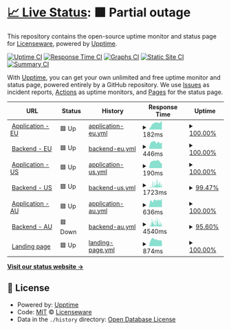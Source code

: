 # [📈 Live Status](https://licenseware.github.io/uptime): <!--live status--> **🟧 Partial outage**

This repository contains the open-source uptime monitor and status page for [Licenseware](https://licenseware.io/), powered by [Upptime](https://github.com/upptime/upptime).

[![Uptime CI](https://github.com/licenseware/uptime/workflows/Uptime%20CI/badge.svg)](https://github.com/licenseware/uptime/actions?query=workflow%3A%22Uptime+CI%22)
[![Response Time CI](https://github.com/licenseware/uptime/workflows/Response%20Time%20CI/badge.svg)](https://github.com/licenseware/uptime/actions?query=workflow%3A%22Response+Time+CI%22)
[![Graphs CI](https://github.com/licenseware/uptime/workflows/Graphs%20CI/badge.svg)](https://github.com/licenseware/uptime/actions?query=workflow%3A%22Graphs+CI%22)
[![Static Site CI](https://github.com/licenseware/uptime/workflows/Static%20Site%20CI/badge.svg)](https://github.com/licenseware/uptime/actions?query=workflow%3A%22Static+Site+CI%22)
[![Summary CI](https://github.com/licenseware/uptime/workflows/Summary%20CI/badge.svg)](https://github.com/licenseware/uptime/actions?query=workflow%3A%22Summary+CI%22)

With [Upptime](https://upptime.js.org), you can get your own unlimited and free uptime monitor and status page, powered entirely by a GitHub repository. We use [Issues](https://github.com/licenseware/uptime/issues) as incident reports, [Actions](https://github.com/licenseware/uptime/actions) as uptime monitors, and [Pages](https://licenseware.github.io/uptime) for the status page.

<!--start: status pages-->
<!-- This summary is generated by Upptime (https://github.com/upptime/upptime) -->
<!-- Do not edit this manually, your changes will be overwritten -->
<!-- prettier-ignore -->
| URL | Status | History | Response Time | Uptime |
| --- | ------ | ------- | ------------- | ------ |
| <img alt="" src="https://licenseware.io/wp-content/uploads/2020/11/cropped-Screenshot-2020-11-02-at-10.11.47.png" height="13"> [Application - EU](https://app.licenseware.io) | 🟩 Up | [application-eu.yml](https://github.com/licenseware/uptime/commits/HEAD/history/application-eu.yml) | <details><summary><img alt="Response time graph" src="./graphs/application-eu/response-time-week.png" height="20"> 182ms</summary><br><a href="https://status.licenseware.io/history/application-eu"><img alt="Response time 255" src="https://img.shields.io/endpoint?url=https%3A%2F%2Fraw.githubusercontent.com%2Flicenseware%2Fuptime%2FHEAD%2Fapi%2Fapplication-eu%2Fresponse-time.json"></a><br><a href="https://status.licenseware.io/history/application-eu"><img alt="24-hour response time 248" src="https://img.shields.io/endpoint?url=https%3A%2F%2Fraw.githubusercontent.com%2Flicenseware%2Fuptime%2FHEAD%2Fapi%2Fapplication-eu%2Fresponse-time-day.json"></a><br><a href="https://status.licenseware.io/history/application-eu"><img alt="7-day response time 182" src="https://img.shields.io/endpoint?url=https%3A%2F%2Fraw.githubusercontent.com%2Flicenseware%2Fuptime%2FHEAD%2Fapi%2Fapplication-eu%2Fresponse-time-week.json"></a><br><a href="https://status.licenseware.io/history/application-eu"><img alt="30-day response time 181" src="https://img.shields.io/endpoint?url=https%3A%2F%2Fraw.githubusercontent.com%2Flicenseware%2Fuptime%2FHEAD%2Fapi%2Fapplication-eu%2Fresponse-time-month.json"></a><br><a href="https://status.licenseware.io/history/application-eu"><img alt="1-year response time 255" src="https://img.shields.io/endpoint?url=https%3A%2F%2Fraw.githubusercontent.com%2Flicenseware%2Fuptime%2FHEAD%2Fapi%2Fapplication-eu%2Fresponse-time-year.json"></a></details> | <details><summary><a href="https://status.licenseware.io/history/application-eu">100.00%</a></summary><a href="https://status.licenseware.io/history/application-eu"><img alt="All-time uptime 99.96%" src="https://img.shields.io/endpoint?url=https%3A%2F%2Fraw.githubusercontent.com%2Flicenseware%2Fuptime%2FHEAD%2Fapi%2Fapplication-eu%2Fuptime.json"></a><br><a href="https://status.licenseware.io/history/application-eu"><img alt="24-hour uptime 100.00%" src="https://img.shields.io/endpoint?url=https%3A%2F%2Fraw.githubusercontent.com%2Flicenseware%2Fuptime%2FHEAD%2Fapi%2Fapplication-eu%2Fuptime-day.json"></a><br><a href="https://status.licenseware.io/history/application-eu"><img alt="7-day uptime 100.00%" src="https://img.shields.io/endpoint?url=https%3A%2F%2Fraw.githubusercontent.com%2Flicenseware%2Fuptime%2FHEAD%2Fapi%2Fapplication-eu%2Fuptime-week.json"></a><br><a href="https://status.licenseware.io/history/application-eu"><img alt="30-day uptime 100.00%" src="https://img.shields.io/endpoint?url=https%3A%2F%2Fraw.githubusercontent.com%2Flicenseware%2Fuptime%2FHEAD%2Fapi%2Fapplication-eu%2Fuptime-month.json"></a><br><a href="https://status.licenseware.io/history/application-eu"><img alt="1-year uptime 99.96%" src="https://img.shields.io/endpoint?url=https%3A%2F%2Fraw.githubusercontent.com%2Flicenseware%2Fuptime%2FHEAD%2Fapi%2Fapplication-eu%2Fuptime-year.json"></a></details>
| <img alt="" src="https://licenseware.io/wp-content/uploads/2020/11/cropped-Screenshot-2020-11-02-at-10.11.47.png" height="13"> [Backend - EU](https://api.licenseware.io/licenseware/) | 🟩 Up | [backend-eu.yml](https://github.com/licenseware/uptime/commits/HEAD/history/backend-eu.yml) | <details><summary><img alt="Response time graph" src="./graphs/backend-eu/response-time-week.png" height="20"> 446ms</summary><br><a href="https://status.licenseware.io/history/backend-eu"><img alt="Response time 557" src="https://img.shields.io/endpoint?url=https%3A%2F%2Fraw.githubusercontent.com%2Flicenseware%2Fuptime%2FHEAD%2Fapi%2Fbackend-eu%2Fresponse-time.json"></a><br><a href="https://status.licenseware.io/history/backend-eu"><img alt="24-hour response time 430" src="https://img.shields.io/endpoint?url=https%3A%2F%2Fraw.githubusercontent.com%2Flicenseware%2Fuptime%2FHEAD%2Fapi%2Fbackend-eu%2Fresponse-time-day.json"></a><br><a href="https://status.licenseware.io/history/backend-eu"><img alt="7-day response time 446" src="https://img.shields.io/endpoint?url=https%3A%2F%2Fraw.githubusercontent.com%2Flicenseware%2Fuptime%2FHEAD%2Fapi%2Fbackend-eu%2Fresponse-time-week.json"></a><br><a href="https://status.licenseware.io/history/backend-eu"><img alt="30-day response time 477" src="https://img.shields.io/endpoint?url=https%3A%2F%2Fraw.githubusercontent.com%2Flicenseware%2Fuptime%2FHEAD%2Fapi%2Fbackend-eu%2Fresponse-time-month.json"></a><br><a href="https://status.licenseware.io/history/backend-eu"><img alt="1-year response time 557" src="https://img.shields.io/endpoint?url=https%3A%2F%2Fraw.githubusercontent.com%2Flicenseware%2Fuptime%2FHEAD%2Fapi%2Fbackend-eu%2Fresponse-time-year.json"></a></details> | <details><summary><a href="https://status.licenseware.io/history/backend-eu">100.00%</a></summary><a href="https://status.licenseware.io/history/backend-eu"><img alt="All-time uptime 99.94%" src="https://img.shields.io/endpoint?url=https%3A%2F%2Fraw.githubusercontent.com%2Flicenseware%2Fuptime%2FHEAD%2Fapi%2Fbackend-eu%2Fuptime.json"></a><br><a href="https://status.licenseware.io/history/backend-eu"><img alt="24-hour uptime 100.00%" src="https://img.shields.io/endpoint?url=https%3A%2F%2Fraw.githubusercontent.com%2Flicenseware%2Fuptime%2FHEAD%2Fapi%2Fbackend-eu%2Fuptime-day.json"></a><br><a href="https://status.licenseware.io/history/backend-eu"><img alt="7-day uptime 100.00%" src="https://img.shields.io/endpoint?url=https%3A%2F%2Fraw.githubusercontent.com%2Flicenseware%2Fuptime%2FHEAD%2Fapi%2Fbackend-eu%2Fuptime-week.json"></a><br><a href="https://status.licenseware.io/history/backend-eu"><img alt="30-day uptime 100.00%" src="https://img.shields.io/endpoint?url=https%3A%2F%2Fraw.githubusercontent.com%2Flicenseware%2Fuptime%2FHEAD%2Fapi%2Fbackend-eu%2Fuptime-month.json"></a><br><a href="https://status.licenseware.io/history/backend-eu"><img alt="1-year uptime 99.94%" src="https://img.shields.io/endpoint?url=https%3A%2F%2Fraw.githubusercontent.com%2Flicenseware%2Fuptime%2FHEAD%2Fapi%2Fbackend-eu%2Fuptime-year.json"></a></details>
| <img alt="" src="https://licenseware.io/wp-content/uploads/2020/11/cropped-Screenshot-2020-11-02-at-10.11.47.png" height="13"> [Application - US](https://us.licenseware.io) | 🟩 Up | [application-us.yml](https://github.com/licenseware/uptime/commits/HEAD/history/application-us.yml) | <details><summary><img alt="Response time graph" src="./graphs/application-us/response-time-week.png" height="20"> 190ms</summary><br><a href="https://status.licenseware.io/history/application-us"><img alt="Response time 172" src="https://img.shields.io/endpoint?url=https%3A%2F%2Fraw.githubusercontent.com%2Flicenseware%2Fuptime%2FHEAD%2Fapi%2Fapplication-us%2Fresponse-time.json"></a><br><a href="https://status.licenseware.io/history/application-us"><img alt="24-hour response time 120" src="https://img.shields.io/endpoint?url=https%3A%2F%2Fraw.githubusercontent.com%2Flicenseware%2Fuptime%2FHEAD%2Fapi%2Fapplication-us%2Fresponse-time-day.json"></a><br><a href="https://status.licenseware.io/history/application-us"><img alt="7-day response time 190" src="https://img.shields.io/endpoint?url=https%3A%2F%2Fraw.githubusercontent.com%2Flicenseware%2Fuptime%2FHEAD%2Fapi%2Fapplication-us%2Fresponse-time-week.json"></a><br><a href="https://status.licenseware.io/history/application-us"><img alt="30-day response time 181" src="https://img.shields.io/endpoint?url=https%3A%2F%2Fraw.githubusercontent.com%2Flicenseware%2Fuptime%2FHEAD%2Fapi%2Fapplication-us%2Fresponse-time-month.json"></a><br><a href="https://status.licenseware.io/history/application-us"><img alt="1-year response time 172" src="https://img.shields.io/endpoint?url=https%3A%2F%2Fraw.githubusercontent.com%2Flicenseware%2Fuptime%2FHEAD%2Fapi%2Fapplication-us%2Fresponse-time-year.json"></a></details> | <details><summary><a href="https://status.licenseware.io/history/application-us">100.00%</a></summary><a href="https://status.licenseware.io/history/application-us"><img alt="All-time uptime 100.00%" src="https://img.shields.io/endpoint?url=https%3A%2F%2Fraw.githubusercontent.com%2Flicenseware%2Fuptime%2FHEAD%2Fapi%2Fapplication-us%2Fuptime.json"></a><br><a href="https://status.licenseware.io/history/application-us"><img alt="24-hour uptime 100.00%" src="https://img.shields.io/endpoint?url=https%3A%2F%2Fraw.githubusercontent.com%2Flicenseware%2Fuptime%2FHEAD%2Fapi%2Fapplication-us%2Fuptime-day.json"></a><br><a href="https://status.licenseware.io/history/application-us"><img alt="7-day uptime 100.00%" src="https://img.shields.io/endpoint?url=https%3A%2F%2Fraw.githubusercontent.com%2Flicenseware%2Fuptime%2FHEAD%2Fapi%2Fapplication-us%2Fuptime-week.json"></a><br><a href="https://status.licenseware.io/history/application-us"><img alt="30-day uptime 100.00%" src="https://img.shields.io/endpoint?url=https%3A%2F%2Fraw.githubusercontent.com%2Flicenseware%2Fuptime%2FHEAD%2Fapi%2Fapplication-us%2Fuptime-month.json"></a><br><a href="https://status.licenseware.io/history/application-us"><img alt="1-year uptime 100.00%" src="https://img.shields.io/endpoint?url=https%3A%2F%2Fraw.githubusercontent.com%2Flicenseware%2Fuptime%2FHEAD%2Fapi%2Fapplication-us%2Fuptime-year.json"></a></details>
| <img alt="" src="https://licenseware.io/wp-content/uploads/2020/11/cropped-Screenshot-2020-11-02-at-10.11.47.png" height="13"> [Backend - US](https://api.us.licenseware.io/licenseware/) | 🟩 Up | [backend-us.yml](https://github.com/licenseware/uptime/commits/HEAD/history/backend-us.yml) | <details><summary><img alt="Response time graph" src="./graphs/backend-us/response-time-week.png" height="20"> 1723ms</summary><br><a href="https://status.licenseware.io/history/backend-us"><img alt="Response time 384" src="https://img.shields.io/endpoint?url=https%3A%2F%2Fraw.githubusercontent.com%2Flicenseware%2Fuptime%2FHEAD%2Fapi%2Fbackend-us%2Fresponse-time.json"></a><br><a href="https://status.licenseware.io/history/backend-us"><img alt="24-hour response time 2032" src="https://img.shields.io/endpoint?url=https%3A%2F%2Fraw.githubusercontent.com%2Flicenseware%2Fuptime%2FHEAD%2Fapi%2Fbackend-us%2Fresponse-time-day.json"></a><br><a href="https://status.licenseware.io/history/backend-us"><img alt="7-day response time 1723" src="https://img.shields.io/endpoint?url=https%3A%2F%2Fraw.githubusercontent.com%2Flicenseware%2Fuptime%2FHEAD%2Fapi%2Fbackend-us%2Fresponse-time-week.json"></a><br><a href="https://status.licenseware.io/history/backend-us"><img alt="30-day response time 1007" src="https://img.shields.io/endpoint?url=https%3A%2F%2Fraw.githubusercontent.com%2Flicenseware%2Fuptime%2FHEAD%2Fapi%2Fbackend-us%2Fresponse-time-month.json"></a><br><a href="https://status.licenseware.io/history/backend-us"><img alt="1-year response time 384" src="https://img.shields.io/endpoint?url=https%3A%2F%2Fraw.githubusercontent.com%2Flicenseware%2Fuptime%2FHEAD%2Fapi%2Fbackend-us%2Fresponse-time-year.json"></a></details> | <details><summary><a href="https://status.licenseware.io/history/backend-us">99.47%</a></summary><a href="https://status.licenseware.io/history/backend-us"><img alt="All-time uptime 99.93%" src="https://img.shields.io/endpoint?url=https%3A%2F%2Fraw.githubusercontent.com%2Flicenseware%2Fuptime%2FHEAD%2Fapi%2Fbackend-us%2Fuptime.json"></a><br><a href="https://status.licenseware.io/history/backend-us"><img alt="24-hour uptime 96.29%" src="https://img.shields.io/endpoint?url=https%3A%2F%2Fraw.githubusercontent.com%2Flicenseware%2Fuptime%2FHEAD%2Fapi%2Fbackend-us%2Fuptime-day.json"></a><br><a href="https://status.licenseware.io/history/backend-us"><img alt="7-day uptime 99.47%" src="https://img.shields.io/endpoint?url=https%3A%2F%2Fraw.githubusercontent.com%2Flicenseware%2Fuptime%2FHEAD%2Fapi%2Fbackend-us%2Fuptime-week.json"></a><br><a href="https://status.licenseware.io/history/backend-us"><img alt="30-day uptime 99.62%" src="https://img.shields.io/endpoint?url=https%3A%2F%2Fraw.githubusercontent.com%2Flicenseware%2Fuptime%2FHEAD%2Fapi%2Fbackend-us%2Fuptime-month.json"></a><br><a href="https://status.licenseware.io/history/backend-us"><img alt="1-year uptime 99.93%" src="https://img.shields.io/endpoint?url=https%3A%2F%2Fraw.githubusercontent.com%2Flicenseware%2Fuptime%2FHEAD%2Fapi%2Fbackend-us%2Fuptime-year.json"></a></details>
| <img alt="" src="https://licenseware.io/wp-content/uploads/2020/11/cropped-Screenshot-2020-11-02-at-10.11.47.png" height="13"> [Application - AU](https://au.licenseware.io) | 🟩 Up | [application-au.yml](https://github.com/licenseware/uptime/commits/HEAD/history/application-au.yml) | <details><summary><img alt="Response time graph" src="./graphs/application-au/response-time-week.png" height="20"> 636ms</summary><br><a href="https://status.licenseware.io/history/application-au"><img alt="Response time 651" src="https://img.shields.io/endpoint?url=https%3A%2F%2Fraw.githubusercontent.com%2Flicenseware%2Fuptime%2FHEAD%2Fapi%2Fapplication-au%2Fresponse-time.json"></a><br><a href="https://status.licenseware.io/history/application-au"><img alt="24-hour response time 773" src="https://img.shields.io/endpoint?url=https%3A%2F%2Fraw.githubusercontent.com%2Flicenseware%2Fuptime%2FHEAD%2Fapi%2Fapplication-au%2Fresponse-time-day.json"></a><br><a href="https://status.licenseware.io/history/application-au"><img alt="7-day response time 636" src="https://img.shields.io/endpoint?url=https%3A%2F%2Fraw.githubusercontent.com%2Flicenseware%2Fuptime%2FHEAD%2Fapi%2Fapplication-au%2Fresponse-time-week.json"></a><br><a href="https://status.licenseware.io/history/application-au"><img alt="30-day response time 629" src="https://img.shields.io/endpoint?url=https%3A%2F%2Fraw.githubusercontent.com%2Flicenseware%2Fuptime%2FHEAD%2Fapi%2Fapplication-au%2Fresponse-time-month.json"></a><br><a href="https://status.licenseware.io/history/application-au"><img alt="1-year response time 651" src="https://img.shields.io/endpoint?url=https%3A%2F%2Fraw.githubusercontent.com%2Flicenseware%2Fuptime%2FHEAD%2Fapi%2Fapplication-au%2Fresponse-time-year.json"></a></details> | <details><summary><a href="https://status.licenseware.io/history/application-au">100.00%</a></summary><a href="https://status.licenseware.io/history/application-au"><img alt="All-time uptime 100.00%" src="https://img.shields.io/endpoint?url=https%3A%2F%2Fraw.githubusercontent.com%2Flicenseware%2Fuptime%2FHEAD%2Fapi%2Fapplication-au%2Fuptime.json"></a><br><a href="https://status.licenseware.io/history/application-au"><img alt="24-hour uptime 100.00%" src="https://img.shields.io/endpoint?url=https%3A%2F%2Fraw.githubusercontent.com%2Flicenseware%2Fuptime%2FHEAD%2Fapi%2Fapplication-au%2Fuptime-day.json"></a><br><a href="https://status.licenseware.io/history/application-au"><img alt="7-day uptime 100.00%" src="https://img.shields.io/endpoint?url=https%3A%2F%2Fraw.githubusercontent.com%2Flicenseware%2Fuptime%2FHEAD%2Fapi%2Fapplication-au%2Fuptime-week.json"></a><br><a href="https://status.licenseware.io/history/application-au"><img alt="30-day uptime 100.00%" src="https://img.shields.io/endpoint?url=https%3A%2F%2Fraw.githubusercontent.com%2Flicenseware%2Fuptime%2FHEAD%2Fapi%2Fapplication-au%2Fuptime-month.json"></a><br><a href="https://status.licenseware.io/history/application-au"><img alt="1-year uptime 100.00%" src="https://img.shields.io/endpoint?url=https%3A%2F%2Fraw.githubusercontent.com%2Flicenseware%2Fuptime%2FHEAD%2Fapi%2Fapplication-au%2Fuptime-year.json"></a></details>
| <img alt="" src="https://licenseware.io/wp-content/uploads/2020/11/cropped-Screenshot-2020-11-02-at-10.11.47.png" height="13"> [Backend - AU](https://api.au.licenseware.io/licenseware/) | 🟥 Down | [backend-au.yml](https://github.com/licenseware/uptime/commits/HEAD/history/backend-au.yml) | <details><summary><img alt="Response time graph" src="./graphs/backend-au/response-time-week.png" height="20"> 4540ms</summary><br><a href="https://status.licenseware.io/history/backend-au"><img alt="Response time 1843" src="https://img.shields.io/endpoint?url=https%3A%2F%2Fraw.githubusercontent.com%2Flicenseware%2Fuptime%2FHEAD%2Fapi%2Fbackend-au%2Fresponse-time.json"></a><br><a href="https://status.licenseware.io/history/backend-au"><img alt="24-hour response time 4950" src="https://img.shields.io/endpoint?url=https%3A%2F%2Fraw.githubusercontent.com%2Flicenseware%2Fuptime%2FHEAD%2Fapi%2Fbackend-au%2Fresponse-time-day.json"></a><br><a href="https://status.licenseware.io/history/backend-au"><img alt="7-day response time 4540" src="https://img.shields.io/endpoint?url=https%3A%2F%2Fraw.githubusercontent.com%2Flicenseware%2Fuptime%2FHEAD%2Fapi%2Fbackend-au%2Fresponse-time-week.json"></a><br><a href="https://status.licenseware.io/history/backend-au"><img alt="30-day response time 3487" src="https://img.shields.io/endpoint?url=https%3A%2F%2Fraw.githubusercontent.com%2Flicenseware%2Fuptime%2FHEAD%2Fapi%2Fbackend-au%2Fresponse-time-month.json"></a><br><a href="https://status.licenseware.io/history/backend-au"><img alt="1-year response time 1843" src="https://img.shields.io/endpoint?url=https%3A%2F%2Fraw.githubusercontent.com%2Flicenseware%2Fuptime%2FHEAD%2Fapi%2Fbackend-au%2Fresponse-time-year.json"></a></details> | <details><summary><a href="https://status.licenseware.io/history/backend-au">95.60%</a></summary><a href="https://status.licenseware.io/history/backend-au"><img alt="All-time uptime 99.79%" src="https://img.shields.io/endpoint?url=https%3A%2F%2Fraw.githubusercontent.com%2Flicenseware%2Fuptime%2FHEAD%2Fapi%2Fbackend-au%2Fuptime.json"></a><br><a href="https://status.licenseware.io/history/backend-au"><img alt="24-hour uptime 69.22%" src="https://img.shields.io/endpoint?url=https%3A%2F%2Fraw.githubusercontent.com%2Flicenseware%2Fuptime%2FHEAD%2Fapi%2Fbackend-au%2Fuptime-day.json"></a><br><a href="https://status.licenseware.io/history/backend-au"><img alt="7-day uptime 95.60%" src="https://img.shields.io/endpoint?url=https%3A%2F%2Fraw.githubusercontent.com%2Flicenseware%2Fuptime%2FHEAD%2Fapi%2Fbackend-au%2Fuptime-week.json"></a><br><a href="https://status.licenseware.io/history/backend-au"><img alt="30-day uptime 98.99%" src="https://img.shields.io/endpoint?url=https%3A%2F%2Fraw.githubusercontent.com%2Flicenseware%2Fuptime%2FHEAD%2Fapi%2Fbackend-au%2Fuptime-month.json"></a><br><a href="https://status.licenseware.io/history/backend-au"><img alt="1-year uptime 99.79%" src="https://img.shields.io/endpoint?url=https%3A%2F%2Fraw.githubusercontent.com%2Flicenseware%2Fuptime%2FHEAD%2Fapi%2Fbackend-au%2Fuptime-year.json"></a></details>
| <img alt="" src="https://licenseware.io/wp-content/uploads/2020/11/cropped-Screenshot-2020-11-02-at-10.11.47.png" height="13"> [Landing page](https://licenseware.io) | 🟩 Up | [landing-page.yml](https://github.com/licenseware/uptime/commits/HEAD/history/landing-page.yml) | <details><summary><img alt="Response time graph" src="./graphs/landing-page/response-time-week.png" height="20"> 874ms</summary><br><a href="https://status.licenseware.io/history/landing-page"><img alt="Response time 878" src="https://img.shields.io/endpoint?url=https%3A%2F%2Fraw.githubusercontent.com%2Flicenseware%2Fuptime%2FHEAD%2Fapi%2Flanding-page%2Fresponse-time.json"></a><br><a href="https://status.licenseware.io/history/landing-page"><img alt="24-hour response time 687" src="https://img.shields.io/endpoint?url=https%3A%2F%2Fraw.githubusercontent.com%2Flicenseware%2Fuptime%2FHEAD%2Fapi%2Flanding-page%2Fresponse-time-day.json"></a><br><a href="https://status.licenseware.io/history/landing-page"><img alt="7-day response time 874" src="https://img.shields.io/endpoint?url=https%3A%2F%2Fraw.githubusercontent.com%2Flicenseware%2Fuptime%2FHEAD%2Fapi%2Flanding-page%2Fresponse-time-week.json"></a><br><a href="https://status.licenseware.io/history/landing-page"><img alt="30-day response time 875" src="https://img.shields.io/endpoint?url=https%3A%2F%2Fraw.githubusercontent.com%2Flicenseware%2Fuptime%2FHEAD%2Fapi%2Flanding-page%2Fresponse-time-month.json"></a><br><a href="https://status.licenseware.io/history/landing-page"><img alt="1-year response time 878" src="https://img.shields.io/endpoint?url=https%3A%2F%2Fraw.githubusercontent.com%2Flicenseware%2Fuptime%2FHEAD%2Fapi%2Flanding-page%2Fresponse-time-year.json"></a></details> | <details><summary><a href="https://status.licenseware.io/history/landing-page">100.00%</a></summary><a href="https://status.licenseware.io/history/landing-page"><img alt="All-time uptime 99.86%" src="https://img.shields.io/endpoint?url=https%3A%2F%2Fraw.githubusercontent.com%2Flicenseware%2Fuptime%2FHEAD%2Fapi%2Flanding-page%2Fuptime.json"></a><br><a href="https://status.licenseware.io/history/landing-page"><img alt="24-hour uptime 100.00%" src="https://img.shields.io/endpoint?url=https%3A%2F%2Fraw.githubusercontent.com%2Flicenseware%2Fuptime%2FHEAD%2Fapi%2Flanding-page%2Fuptime-day.json"></a><br><a href="https://status.licenseware.io/history/landing-page"><img alt="7-day uptime 100.00%" src="https://img.shields.io/endpoint?url=https%3A%2F%2Fraw.githubusercontent.com%2Flicenseware%2Fuptime%2FHEAD%2Fapi%2Flanding-page%2Fuptime-week.json"></a><br><a href="https://status.licenseware.io/history/landing-page"><img alt="30-day uptime 100.00%" src="https://img.shields.io/endpoint?url=https%3A%2F%2Fraw.githubusercontent.com%2Flicenseware%2Fuptime%2FHEAD%2Fapi%2Flanding-page%2Fuptime-month.json"></a><br><a href="https://status.licenseware.io/history/landing-page"><img alt="1-year uptime 99.86%" src="https://img.shields.io/endpoint?url=https%3A%2F%2Fraw.githubusercontent.com%2Flicenseware%2Fuptime%2FHEAD%2Fapi%2Flanding-page%2Fuptime-year.json"></a></details>

<!--end: status pages-->

[**Visit our status website →**](https://licenseware.github.io/uptime)

## 📄 License

- Powered by: [Upptime](https://github.com/upptime/upptime)
- Code: [MIT](./LICENSE) © [Licenseware](https://licenseware.io/)
- Data in the `./history` directory: [Open Database License](https://opendatacommons.org/licenses/odbl/1-0/)
